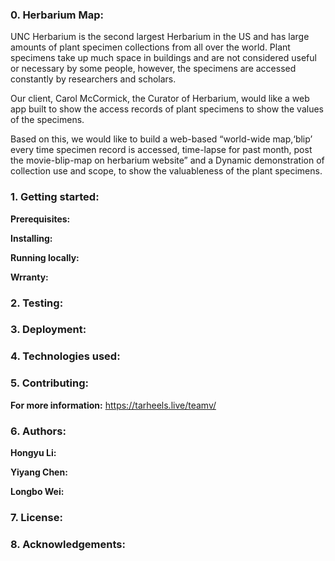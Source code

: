 ### 0. Herbarium Map:
UNC Herbarium is the second largest Herbarium in the US and has large amounts of plant specimen collections from all over the world.  Plant specimens take up much space in   buildings and are not considered useful or necessary by some people, however, the specimens are accessed constantly by researchers and scholars. 

Our client, Carol McCormick, the Curator of Herbarium, would like a web app built to show the access records of plant specimens to show the values of the specimens. 

Based on this, we would like to build a web-based “world-wide map,‘blip’ every time specimen record is accessed, time-lapse for past month, post the movie-blip-map on herbarium website” and a Dynamic demonstration of collection use and scope, to show the valuableness of the plant specimens.

### 1. Getting started:

**Prerequisites:**

**Installing:** 

**Running locally:**

**Wrranty:**

### 2. Testing:

### 3. Deployment:

### 4. Technologies used:

### 5. Contributing:

**For more information:** https://tarheels.live/teamv/

### 6. Authors:

**Hongyu Li:**

**Yiyang Chen:** 

**Longbo Wei:** 

### 7. License:

### 8. Acknowledgements:
